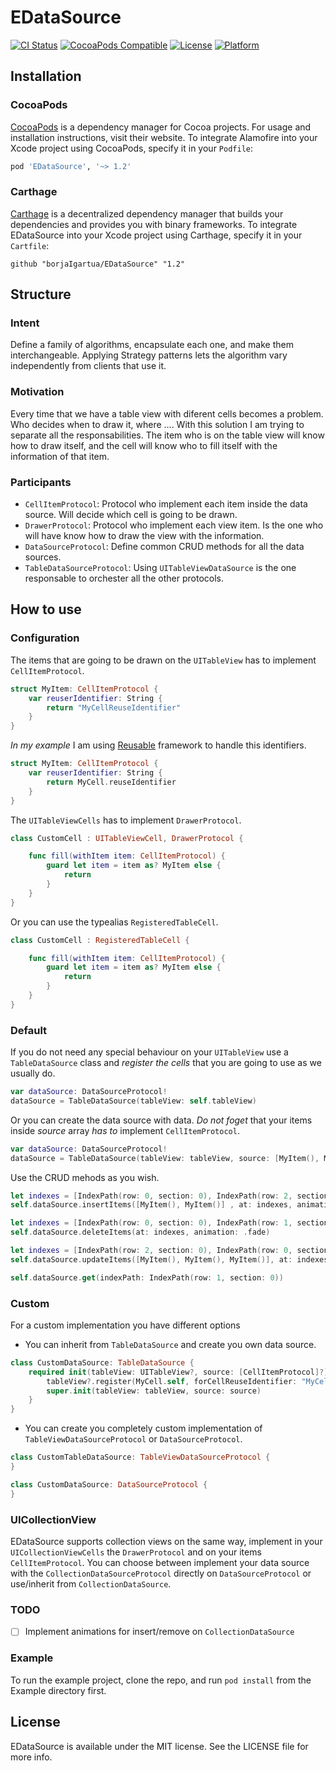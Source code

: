 # EDataSource

[![CI Status](https://img.shields.io/travis/borjaigartua/EDataSource.svg?style=flat)](https://travis-ci.org/borjaigartua/EDataSource)
[![CocoaPods Compatible](https://img.shields.io/cocoapods/v/EDataSource.svg?style=flat)](https://cocoapods.org/pods/EDataSource)
[![License](https://img.shields.io/cocoapods/l/EDataSource.svg?style=flat)](https://cocoapods.org/pods/EDataSource)
[![Platform](https://img.shields.io/cocoapods/p/EDataSource.svg?style=flat)](https://cocoapods.org/pods/EDataSource)

## Installation

### CocoaPods

[CocoaPods](https://cocoapods.org) is a dependency manager for Cocoa projects. For usage and installation instructions, visit their website. To integrate Alamofire into your Xcode project using CocoaPods, specify it in your `Podfile`:

```ruby
pod 'EDataSource', '~> 1.2'
```

### Carthage

[Carthage](https://github.com/Carthage/Carthage) is a decentralized dependency manager that builds your dependencies and provides you with binary frameworks. To integrate EDataSource into your Xcode project using Carthage, specify it in your `Cartfile`:

```ogdl
github "borjaIgartua/EDataSource" "1.2"
```

## Structure

### Intent

Define a family of algorithms, encapsulate each one, and make them interchangeable. Applying Strategy patterns lets the algorithm vary independently from clients that use it.

### Motivation

Every time that we have a table view with diferent cells becomes a problem. Who decides when to draw it, where .... 
With this solution I am trying to separate all the responsabilities. The item who is on the table view will know how to draw itself, and the cell will know who to fill itself with the information of that item. 

### Participants

* `CellItemProtocol`: Protocol who implement each item inside the data source. Will decide which cell is going to be drawn.
* `DrawerProtocol`: Protocol who implement each view item. Is the one who will have know how to draw the view with the information.
* `DataSourceProtocol`: Define common CRUD methods for all the data sources.
* `TableDataSourceProtocol`: Using `UITableViewDataSource` is the one responsable to orchester all the other protocols.

## How to use

### Configuration

The items that are going to be drawn on the `UITableView` has to implement `CellItemProtocol`.

```swift
struct MyItem: CellItemProtocol {
    var reuserIdentifier: String {
        return "MyCellReuseIdentifier"
    }
}
```
*In my example* I am using [Reusable](https://github.com/AliSoftware/Reusable) framework to handle this identifiers.

```swift
struct MyItem: CellItemProtocol {
    var reuserIdentifier: String {
        return MyCell.reuseIdentifier
    }
}
```
The `UITableViewCells` has to implement `DrawerProtocol`.

```swift
class CustomCell : UITableViewCell, DrawerProtocol {

    func fill(withItem item: CellItemProtocol) {
        guard let item = item as? MyItem else {
            return
        }
    }
}
```
Or you can use the typealias `RegisteredTableCell`.

```swift
class CustomCell : RegisteredTableCell {

    func fill(withItem item: CellItemProtocol) {
        guard let item = item as? MyItem else {
            return
        }
    }
}
```
### Default

If you do not need any special behaviour on your `UITableView` use a `TableDataSource` class and *register the cells* that you are going to use as we usually do.

```swift
var dataSource: DataSourceProtocol!
dataSource = TableDataSource(tableView: self.tableView)
```

Or you can create the data source with data. *Do not foget* that your items inside _source_ array *has to* implement `CellItemProtocol`.

```swift
var dataSource: DataSourceProtocol!
dataSource = TableDataSource(tableView: tableView, source: [MyItem(), MyItem()])
```
Use the CRUD mehods as you wish.

```swift
let indexes = [IndexPath(row: 0, section: 0), IndexPath(row: 2, section: 0)]
self.dataSource.insertItems([MyItem(), MyItem()] , at: indexes, animation: .top)

let indexes = [IndexPath(row: 0, section: 0), IndexPath(row: 1, section: 0), IndexPath(row: 2, section: 0)]
self.dataSource.deleteItems(at: indexes, animation: .fade)

let indexes = [IndexPath(row: 2, section: 0), IndexPath(row: 0, section: 0), IndexPath(row: 1, section: 0)]
self.dataSource.updateItems([MyItem(), MyItem(), MyItem()], at: indexes, animation: .fade)

self.dataSource.get(indexPath: IndexPath(row: 1, section: 0))
```
### Custom

For a custom implementation you have different options

* You can inherit from `TableDataSource` and create you own data source.

```swift
class CustomDataSource: TableDataSource {
    required init(tableView: UITableView?, source: [CellItemProtocol]?) {
        tableView?.register(MyCell.self, forCellReuseIdentifier: "MyCellReuseIdentifier")
        super.init(tableView: tableView, source: source)
    }
}
```

* You can create you completely custom implementation of  `TableViewDataSourceProtocol` or   `DataSourceProtocol`.

```swift
class CustomTableDataSource: TableViewDataSourceProtocol {
}

class CustomDataSource: DataSourceProtocol {
}
```

### UICollectionView

EDataSource supports collection views on the same way, implement in your `UICollectionViewCells` the `DrawerProtocol` and on your items `CellItemProtocol`. You can choose between implement your data source with the `CollectionDataSourceProtocol` directly on `DataSourceProtocol` or use/inherit from `CollectionDataSource`.

### TODO

- [ ] Implement animations for insert/remove on `CollectionDataSource`

### Example

To run the example project, clone the repo, and run `pod install`  from the Example directory first.


## License

EDataSource is available under the MIT license. See the LICENSE file for more info.

